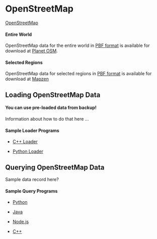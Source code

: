 OpenStreetMap
================================================================

[OpenStreetMap](https://www.openstreetmap.org)

#### Entire World

OpenStreetMap data for the entire world in
[PBF format](http://wiki.openstreetmap.org/wiki/PBF_Format)
is available for download at
[Planet OSM](http://planet.osm.org/).

#### Selected Regions

OpenStreetMap data for selected regions in
[PBF format](http://wiki.openstreetmap.org/wiki/PBF_Format)
is available for download at
[Mapzen](https://mapzen.com/data/metro-extracts)


Loading OpenStreetMap Data
----------------------------------------------------------------

#### You can use pre-loaded data from backup!

Information about how to do that here ...

#### Sample Loader Programs

* [C++ Loader](osm_load/cplusplus)

* [Python Loader](osm_load/python)


Querying OpenStreetMap Data
----------------------------------------------------------------

Sample data record here?

#### Sample Query Programs

* [Python](osm_around/python)

* [Java](osm_around/java)

* [Node.js](osm_around/nodejs)

* [C++](osm_around/cplusplus)
